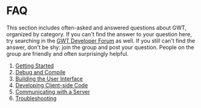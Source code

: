 FAQ
===

This section includes often-asked and answered questions about GWT, organized by category. 
If you can't find the answer to your question here, try searching in the [GWT Developer Forum](http://groups.google.com/group/Google-Web-Toolkit) as well. 
If you still can't find the answer, don't be shy: join the group and post your question.
People on the group are friendly and often surprisingly helpful.

1.  [Getting Started](FAQ_GettingStarted.html)
2.  [Debug and Compile](FAQ_DebuggingAndCompiling.html)
3.  [Building the User Interface](FAQ_UI.html)
4.  [Developing Client-side Code](FAQ_Client.html)
5.  [Communicating with a Server](FAQ_Server.html)
6.  [Troubleshooting](FAQ_Troubleshooting.html)
